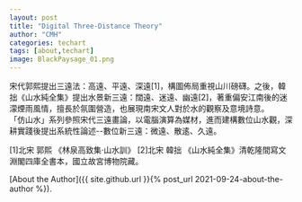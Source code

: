 ```yaml
---
layout: post
title: "Digital Three-Distance Theory"
author: "CMH"
categories: techart
tags: [about,techart]
image: BlackPaysage_01.png
---
```


宋代郭熙提出三遠法：高遠、平遠、深遠[1]，構圖佈局重視山川磅礴。之後，韓拙《山水純全集》提出水景新三遠：闊遠、迷遠、幽遠[2]，著重偏安江南後的迷濛煙雨風情，擅長於氛圍營造，也展現南宋文人對於水的觀察及意境詩意。  
「仿山水」系列參照宋代三遠畫論，以電腦演算為媒材，進而建構數位山水觀，深耕實踐後提出系統性論述--數位新三遠：微遠、散逺、久遠。

[1]北宋 郭熙 《林泉高致集·山水訓》
[2]北宋 韓拙 《山水純全集》清乾隆間寫文淵閣四庫全書本，國立故宮博物院藏。


[About the Author]({{ site.github.url }}{% post_url 2021-09-24-about-the-author %}).
